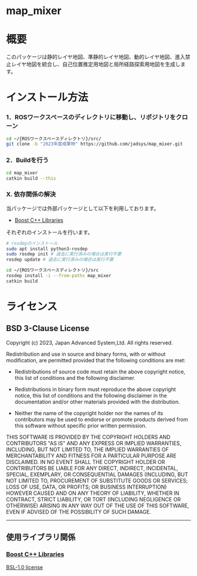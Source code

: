 map_mixer
=======

概要
=======
このパッケージは静的レイヤ地図、準静的レイヤ地図、動的レイヤ地図、進入禁止レイヤ地図を統合し、自己位置推定用地図と局所経路探索用地図を生成します。


インストール方法
=======
### 1．ROSワークスペースのディレクトリに移動し、リポジトリをクローン
```bash 
cd ~/{ROSワークスペースディレクトリ}/src/
git clone -b "2023年度成果物" https://github.com/jadsys/map_mixer.git
```
### 2．Buildを行う
```bash 
cd map_mixer
catkin build --this
```
### X. 依存関係の解決
当パッケージでは外部パッケージとして以下を利用しております。
- [Boost C++ Libraries](https://github.com/boostorg/boost.git)

それぞれのインストールを行います。

```bash
# rosdepのインストール
sudo apt install python3-rosdep
sudo rosdep init # 過去に実行済みの場合は実行不要
rosdep update # 過去に実行済みの場合は実行不要

cd ~/{ROSワークスペースディレクトリ}/src
rosdep install -i --from-paths map_mixer
catkin build
```

ライセンス
=======
## BSD 3-Clause License

Copyright (c) 2023, Japan Advanced System,Ltd.
All rights reserved.

Redistribution and use in source and binary forms, with or without
modification, are permitted provided that the following conditions are met:

* Redistributions of source code must retain the above copyright notice, this
  list of conditions and the following disclaimer.

* Redistributions in binary form must reproduce the above copyright notice,
  this list of conditions and the following disclaimer in the documentation
  and/or other materials provided with the distribution.

* Neither the name of the copyright holder nor the names of its contributors 
   may be used to endorse or promote products derived from this software 
   without specific prior written permission.

THIS SOFTWARE IS PROVIDED BY THE COPYRIGHT HOLDERS AND CONTRIBUTORS "AS IS"
AND ANY EXPRESS OR IMPLIED WARRANTIES, INCLUDING, BUT NOT LIMITED TO, THE
IMPLIED WARRANTIES OF MERCHANTABILITY AND FITNESS FOR A PARTICULAR PURPOSE ARE
DISCLAIMED. IN NO EVENT SHALL THE COPYRIGHT HOLDER OR CONTRIBUTORS BE LIABLE
FOR ANY DIRECT, INDIRECT, INCIDENTAL, SPECIAL, EXEMPLARY, OR CONSEQUENTIAL
DAMAGES (INCLUDING, BUT NOT LIMITED TO, PROCUREMENT OF SUBSTITUTE GOODS OR
SERVICES; LOSS OF USE, DATA, OR PROFITS; OR BUSINESS INTERRUPTION) HOWEVER
CAUSED AND ON ANY THEORY OF LIABILITY, WHETHER IN CONTRACT, STRICT LIABILITY,
OR TORT (INCLUDING NEGLIGENCE OR OTHERWISE) ARISING IN ANY WAY OUT OF THE USE
OF THIS SOFTWARE, EVEN IF ADVISED OF THE POSSIBILITY OF SUCH DAMAGE.

* * *
## 使用ライブラリ関係
### [Boost C++ Libraries](https://github.com/boostorg/boost.git)
 [BSL-1.0 license](https://opensource.org/license/bsl-1-0)